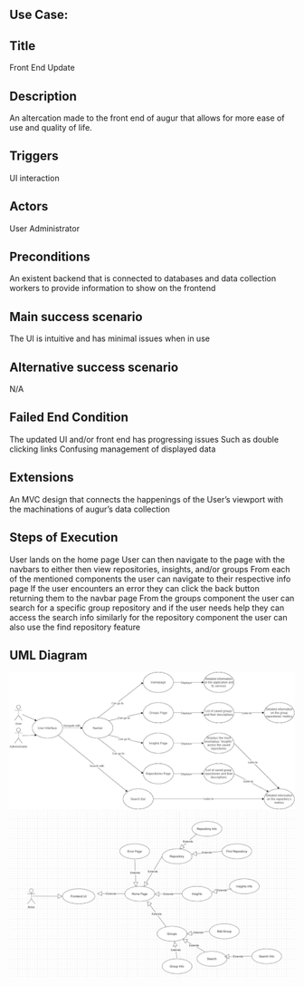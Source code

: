 Use Case: 
-----------------------------------------------------------------------------------------------------------------------------------------------------------

Title
-----------------------------------------------------------------------------------------------------------------------------------------------------------
Front End Update 

Description
-----------------------------------------------------------------------------------------------------------------------------------------------------------
An altercation made to the front end of augur that allows for more ease of use and quality of life.

Triggers
-----------------------------------------------------------------------------------------------------------------------------------------------------------
UI interaction 

Actors
-----------------------------------------------------------------------------------------------------------------------------------------------------------
User
Administrator 

Preconditions 
-----------------------------------------------------------------------------------------------------------------------------------------------------------
An existent backend that is connected to databases and data collection workers to provide information to show on the frontend

Main success scenario 
-----------------------------------------------------------------------------------------------------------------------------------------------------------
The UI is intuitive and has minimal issues when in use

Alternative success scenario
-----------------------------------------------------------------------------------------------------------------------------------------------------------
N/A 

Failed End Condition
-----------------------------------------------------------------------------------------------------------------------------------------------------------
The updated UI and/or front end has progressing issues
Such as double clicking links
Confusing management of displayed data

Extensions
-----------------------------------------------------------------------------------------------------------------------------------------------------------
An MVC design that connects the happenings of the User’s viewport with the machinations of augur’s data collection

Steps of Execution
-----------------------------------------------------------------------------------------------------------------------------------------------------------
User lands on the home page
User can then navigate to the page with the navbars to either then view repositories, insights, and/or groups 
From each of the mentioned components the user can navigate to their respective info page 
If the user encounters an error they can click the back button returning them to the navbar page 
From the groups component the user can search for a specific group repository and if the user needs help they can access the search info similarly for the repository component the user can also use the find repository feature 

UML Diagram
-----------------------------------------------------------------------------------------------------------------------------------------------------------

![uml1](journal/screenshots/use-case-umldiagram1.png)
![uml2](journal/screenshots/use-case-umldiagram2.png)